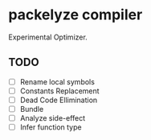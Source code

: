 # packelyze compiler

Experimental Optimizer.

## TODO

- [ ] Rename local symbols
- [ ] Constants Replacement
- [ ] Dead Code Ellimination
- [ ] Bundle
- [ ] Analyze side-effect
- [ ] Infer function type